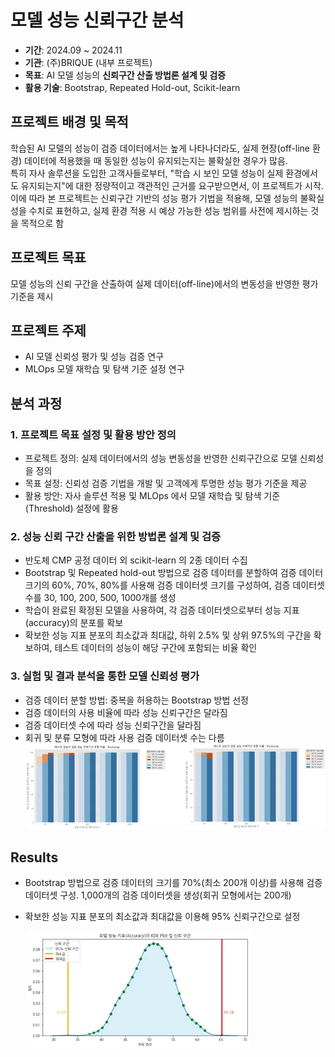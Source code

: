 # 모델 성능 신뢰구간 분석

- **기간**: 2024.09 ~ 2024.11
- **기관**: (주)BRIQUE (내부 프로젝트)
- **목표**: AI 모델 성능의 **신뢰구간 산출 방법론 설계 및 검증**
- **활용 기술**: Bootstrap, Repeated Hold-out, Scikit-learn

## 프로젝트 배경 및 목적
학습된 AI 모델의 성능이 검증 데이터에서는 높게 나타나더라도, 실제 현장(off-line 환경) 데이터에 적용했을 때 동일한 성능이 유지되는지는 불확실한 경우가 많음.<br>
특히 자사 솔루션을 도입한 고객사들로부터, "학습 시 보인 모델 성능이 실제 환경에서도 유지되는지"에 대한 정량적이고 객관적인 근거를 요구받으면서, 이 프로젝트가 시작.<br>
이에 따라 본 프로젝트는 신뢰구간 기반의 성능 평가 기법을 적용해, 모델 성능의 불확실성을 수치로 표현하고, 실제 환경 적용 시 예상 가능한 성능 범위를 사전에 제시하는 것을 목적으로 함

## 프로젝트 목표 
모델 성능의 신뢰 구간을 산출하여 실제 데이터(off-line)에서의 변동성을 반영한 평가 기준을 제시

## 프로젝트 주제
- AI 모델 신뢰성 평가 및 성능 검증 연구
- MLOps 모델 재학습 및 탐색 기준 설정 연구

## 분석 과정

### 1. 프로젝트 목표 설정 및 활용 방안 정의
- 프로젝트 정의: 실제 데이터에서의 성능 변동성을 반영한 신뢰구간으로 모델 신뢰성을 정의
- 목표 설정: 신뢰성 검증 기법을 개발 및 고객에게 투명한 성능 평가 기준을 제공
- 활용 방안: 자사 솔루션 적용 및 MLOps 에서 모델 재학습 및 탐색 기준(Threshold) 설정에 활용

### 2. 성능 신뢰 구간 산출을 위한 방법론 설계 및 검증
- 반도체 CMP 공정 데이터 외 scikit-learn 의 2종 데이터 수집
- Bootstrap 및 Repeated hold-out 방법으로 검증 데이터를 분할하여 검증 데이터 크기의 60%, 70%, 80%를 사용해 검증 데이터셋 크기를 구성하여, 검증 데이터셋 수를 30, 100, 200, 500, 1000개를 생성
- 학습이 완료된 확정된 모델을 사용하여, 각 검증 데이터셋으로부터 성능 지표(accuracy)의 분포를 확보
- 확보한 성능 지표 분포의 최소값과 최대값, 하위 2.5% 및 상위 97.5%의 구간을 확보하여, 테스트 데이터의 성능이 해당 구간에 포함되는 비율 확인

### 3. 실험 및 결과 분석을 통한 모델 신뢰성 평가
- 검증 데이터 분할 방법: 중복을 허용하는 Bootstrap 방법 선정
- 검증 데이터의 사용 비율에 따라 성능 신뢰구간은 달라짐
- 검증 데이터셋 수에 따라 성능 신뢰구간을 달라짐
- 회귀 및 분류 모형에 따라 사용 검증 데이터셋 수는 다름
![](./img/img1.webp)


## Results
- Bootstrap 방법으로 검증 데이터의 크기를 70%(최소 200개 이상)를 사용해 검증 데이터셋 구성. 1,000개의 검증 데이터셋을 생성(회귀 모형에서는 200개)
- 확보한 성능 지표 분포의 최소값과 최대값을 이용해 95% 신뢰구간으로 설정

    ![](./img/img2.webp)